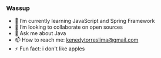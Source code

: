 ### Wassup 

- 🌱 I’m currently learning JavaScript and Spring Framework
- 👯 I’m looking to collaborate on open sources
- 💬 Ask me about Java
- 📫 How to reach me: kenedytorreslima@gmail.com  
- ⚡ Fun fact: i don't like apples

